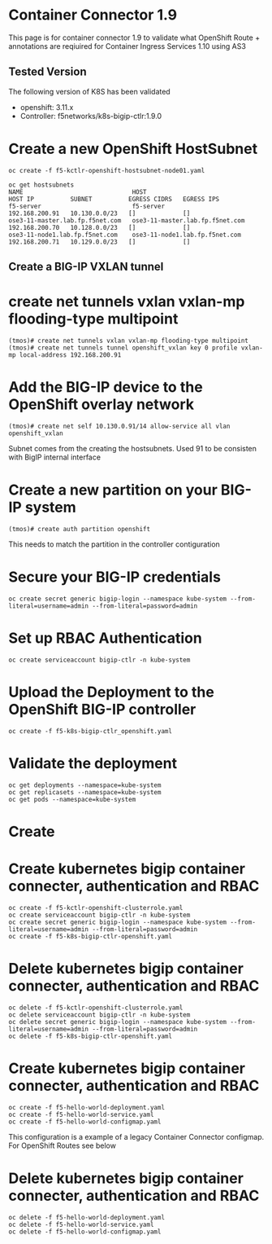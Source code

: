 # Container Connector 1.9 
This page is for container connector 1.9 to validate what OpenShift Route + annotations are reqiuired for Container Ingress Services 1.10 using AS3 

## Tested Version
The following version of K8S has been validated
- openshift: 3.11.x
- Controller: f5networks/k8s-bigip-ctlr:1.9.0

# Create a new OpenShift HostSubnet
```
oc create -f f5-kctlr-openshift-hostsubnet-node01.yaml
```
```
oc get hostsubnets
NAME                              HOST                              HOST IP          SUBNET          EGRESS CIDRS   EGRESS IPS
f5-server                         f5-server                         192.168.200.91   10.130.0.0/23   []             []
ose3-11-master.lab.fp.f5net.com   ose3-11-master.lab.fp.f5net.com   192.168.200.70   10.128.0.0/23   []             []
ose3-11-node1.lab.fp.f5net.com    ose3-11-node1.lab.fp.f5net.com    192.168.200.71   10.129.0.0/23   []             []
```
## Create a BIG-IP VXLAN tunnel

# create net tunnels vxlan vxlan-mp flooding-type multipoint
```
(tmos)# create net tunnels vxlan vxlan-mp flooding-type multipoint
(tmos)# create net tunnels tunnel openshift_vxlan key 0 profile vxlan-mp local-address 192.168.200.91
```
# Add the BIG-IP device to the OpenShift overlay network
```
(tmos)# create net self 10.130.0.91/14 allow-service all vlan openshift_vxlan
```
Subnet comes from the creating the hostsubnets. Used 91 to be consisten with BigIP internal interface

# Create a new partition on your BIG-IP system
```
(tmos)# create auth partition openshift
```
This needs to match the partition in the controller contiguration

# Secure your BIG-IP credentials
```
oc create secret generic bigip-login --namespace kube-system --from-literal=username=admin --from-literal=password=admin
```
# Set up RBAC Authentication
```
oc create serviceaccount bigip-ctlr -n kube-system
```
# Upload the Deployment to the OpenShift BIG-IP controller
```
oc create -f f5-k8s-bigip-ctlr_openshift.yaml
```
# Validate the deployment
```
oc get deployments --namespace=kube-system
oc get replicasets --namespace=kube-system
oc get pods --namespace=kube-system
```
# Create 

# Create kubernetes bigip container connecter, authentication and RBAC
```
oc create -f f5-kctlr-openshift-clusterrole.yaml
oc create serviceaccount bigip-ctlr -n kube-system
oc create secret generic bigip-login --namespace kube-system --from-literal=username=admin --from-literal=password=admin
oc create -f f5-k8s-bigip-ctlr-openshift.yaml
```
# Delete kubernetes bigip container connecter, authentication and RBAC
```
oc delete -f f5-kctlr-openshift-clusterrole.yaml
oc delete serviceaccount bigip-ctlr -n kube-system
oc delete secret generic bigip-login --namespace kube-system --from-literal=username=admin --from-literal=password=admin
oc delete -f f5-k8s-bigip-ctlr-openshift.yaml
```
# Create kubernetes bigip container connecter, authentication and RBAC
```
oc create -f f5-hello-world-deployment.yaml
oc create -f f5-hello-world-service.yaml
oc create -f f5-hello-world-configmap.yaml
```
This configuration is a example of a legacy Container Connector configmap. For OpenShift Routes see below

# Delete kubernetes bigip container connecter, authentication and RBAC
```
oc delete -f f5-hello-world-deployment.yaml
oc delete -f f5-hello-world-service.yaml
oc delete -f f5-hello-world-configmap.yaml
```